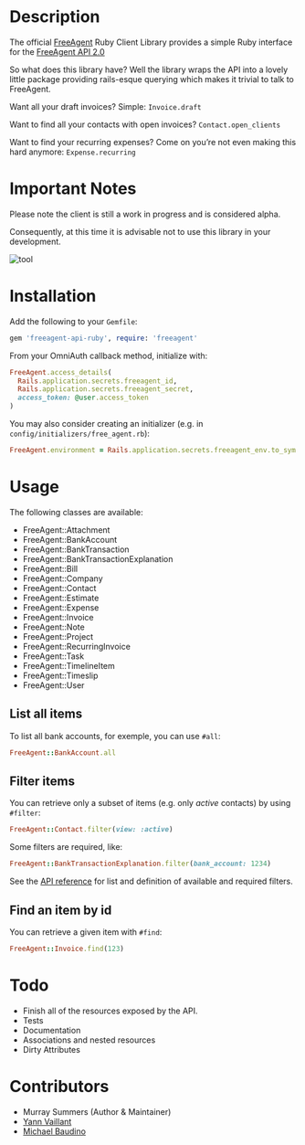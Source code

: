 # Description

The official [FreeAgent](http://www.freeagent.com/) Ruby Client Library provides a simple Ruby interface for the [FreeAgent API 2.0](https://dev.freeagent.com/)

So what does this library have? Well the library wraps the API into a lovely little package providing rails-esque querying which makes it trivial to talk to FreeAgent.

Want all your draft invoices? Simple:
    `Invoice.draft`

Want to find all your contacts with open invoices?
    `Contact.open_clients`

Want to find your recurring expenses? Come on you’re not even making this hard anymore:
    `Expense.recurring`

# Important Notes

Please note the client is still a work in progress and is considered alpha.

Consequently, at this time it is advisable not to use this library in your development.

![tool](https://dev.freeagent.com/images/interface/masthead/masthead.png)

# Installation

Add the following to your `Gemfile`:
```ruby
gem 'freeagent-api-ruby', require: 'freeagent'
```

From your OmniAuth callback method, initialize with:
```ruby
FreeAgent.access_details(
  Rails.application.secrets.freeagent_id,
  Rails.application.secrets.freeagent_secret,
  access_token: @user.access_token
)
```

You may also consider creating an initializer (e.g. in `config/initializers/free_agent.rb`):
```ruby
FreeAgent.environment = Rails.application.secrets.freeagent_env.to_sym # should be either :sandbox or :production
```


# Usage


The following classes are available:
* FreeAgent::Attachment
* FreeAgent::BankAccount
* FreeAgent::BankTransaction
* FreeAgent::BankTransactionExplanation
* FreeAgent::Bill
* FreeAgent::Company
* FreeAgent::Contact
* FreeAgent::Estimate
* FreeAgent::Expense
* FreeAgent::Invoice
* FreeAgent::Note
* FreeAgent::Project
* FreeAgent::RecurringInvoice
* FreeAgent::Task
* FreeAgent::TimelineItem
* FreeAgent::Timeslip
* FreeAgent::User

## List all items

To list all bank accounts, for exemple, you can use `#all`:
```ruby
FreeAgent::BankAccount.all
```

## Filter items

You can retrieve only a subset of items (e.g. only *active* contacts) by using `#filter`:
```ruby
FreeAgent::Contact.filter(view: :active)
```

Some filters are required, like:
```ruby
FreeAgent::BankTransactionExplanation.filter(bank_account: 1234)
```

See the [API reference](https://dev.freeagent.com/docs) for list and definition of available and required filters.

## Find an item by id

You can retrieve a given item with `#find`:
```ruby
FreeAgent::Invoice.find(123)
```

# Todo

* Finish all of the resources exposed by the API.
* Tests
* Documentation
* Associations and nested resources
* Dirty Attributes

# Contributors

  * Murray Summers (Author & Maintainer)
  * [Yann Vaillant](https://github.com/vayan)
  * [Michael Baudino](https://github.com/michaelbaudino)

